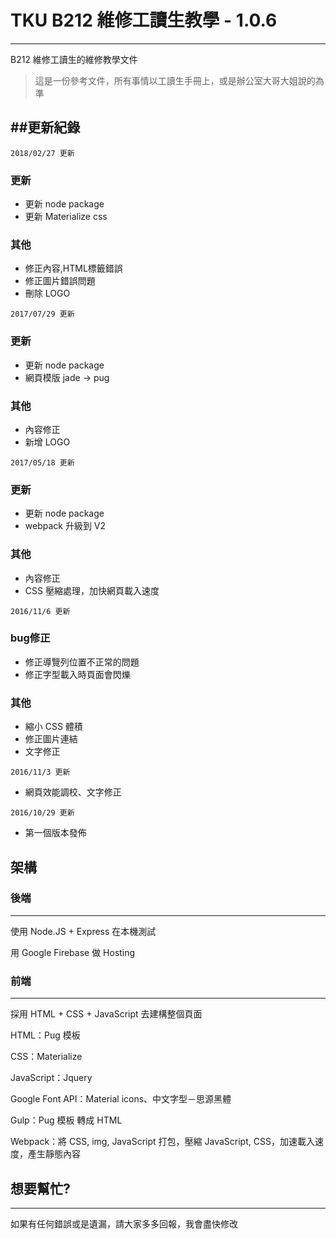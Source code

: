 # TKU B212 維修工讀生教學 - 1.0.6
------------
B212 維修工讀生的維修教學文件

> 這是一份參考文件，所有事情以工讀生手冊上，或是辦公室大哥大姐說的為準

##更新紀錄
------------
`2018/02/27 更新`

### 更新
* 更新 node package
* 更新 Materialize css

### 其他
* 修正內容,HTML標籤錯誤
* 修正圖片錯誤問題
* 刪除 LOGO

`2017/07/29 更新`

### 更新
* 更新 node package
* 網頁模版 jade -> pug

### 其他
* 內容修正
* 新增 LOGO

`2017/05/18 更新`

### 更新
* 更新 node package
* webpack 升級到 V2

### 其他
* 內容修正
* CSS 壓縮處理，加快網頁載入速度

`2016/11/6 更新`

### bug修正
* 修正導覽列位置不正常的問題
* 修正字型載入時頁面會閃爍

### 其他
* 縮小 CSS 體積
* 修正圖片連結
* 文字修正

`2016/11/3 更新`

* 網頁效能調校、文字修正

`2016/10/29 更新`

* 第一個版本發佈

## 架構



### 後端
------------

使用 Node.JS + Express 在本機測試

用 Google Firebase 做 Hosting

### 前端
------------

採用 HTML + CSS + JavaScript 去建構整個頁面

HTML：Pug 模板

CSS：Materialize

JavaScript：Jquery

Google Font API：Material icons、中文字型－思源黑體

Gulp：Pug 模板 轉成 HTML

Webpack：將 CSS, img, JavaScript 打包，壓縮 JavaScript, CSS，加速載入速度，產生靜態內容 


## 想要幫忙?
------------

如果有任何錯誤或是遺漏，請大家多多回報，我會盡快修改
